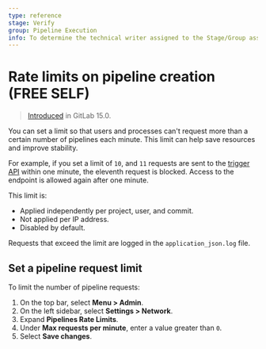 ```yaml
---
type: reference
stage: Verify
group: Pipeline Execution
info: To determine the technical writer assigned to the Stage/Group associated with this page, see https://about.gitlab.com/handbook/engineering/ux/technical-writing/#assignments
---
```


# Rate limits on pipeline creation **(FREE SELF)**

> [Introduced](https://gitlab.com/gitlab-org/gitlab/-/issues/362475) in GitLab 15.0.

You can set a limit so that users and processes can't request more than a certain number of pipelines each minute. This limit can help save resources and improve stability.

For example, if you set a limit of `10`, and `11` requests are sent to the [trigger API](../../../ci/triggers/) within one minute,
the eleventh request is blocked. Access to the endpoint is allowed again after one minute.

This limit is:

- Applied independently per project, user, and commit.
- Not applied per IP address.
- Disabled by default.

Requests that exceed the limit are logged in the `application_json.log` file.

## Set a pipeline request limit

To limit the number of pipeline requests:

1. On the top bar, select **Menu > Admin**.
1. On the left sidebar, select **Settings > Network**.
1. Expand **Pipelines Rate Limits**.
1. Under **Max requests per minute**, enter a value greater than `0`.
1. Select **Save changes**.
